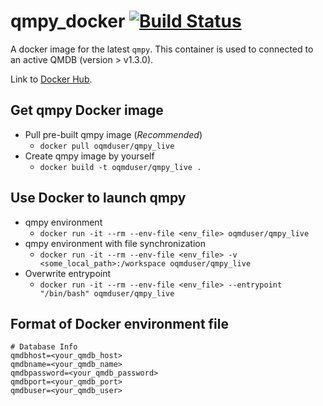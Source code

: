 # qmpy_docker [ ![Build Status](https://travis-ci.org/wolverton-research-group/qmpy_docker.svg?branch=master) ](https://travis-ci.org/wolverton-research-group/qmpy_docker)

A docker image for the latest `qmpy`. This container is used to connected to an active QMDB (version > v1.3.0).

Link to [Docker Hub](https://hub.docker.com/r/oqmduser/qmpy_live).

## Get qmpy Docker image 
- Pull pre-built qmpy image (_Recommended_)
  - `docker pull oqmduser/qmpy_live`
- Create qmpy image by yourself
  - `docker build -t oqmduser/qmpy_live .`
  
## Use Docker to launch qmpy
  - qmpy environment
    - `docker run -it --rm --env-file <env_file> oqmduser/qmpy_live`
  - qmpy environment with file synchronization
    - `docker run -it --rm --env-file <env_file> -v <some_local_path>:/workspace oqmduser/qmpy_live`
  - Overwrite entrypoint 
    - `docker run -it --rm --env-file <env_file> --entrypoint "/bin/bash" oqmduser/qmpy_live`

## Format of Docker environment file
```
# Database Info
qmdbhost=<your_qmdb_host>
qmdbname=<your_qmdb_name>
qmdbpassword=<your_qmdb_password>
qmdbport=<your_qmdb_port>
qmdbuser=<your_qmdb_user>
```
